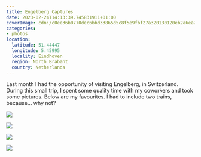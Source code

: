 ```yaml
---
title: Engelberg Captures
date: 2023-02-24T14:13:39.745831911+01:00
coverImage: cdn:/c0ee36b0770dec6bbd33865d5c8f5e9fbf27a320130120eb2a6ea22d484c25aa
categories:
- photos
location:
  latitude: 51.44447
  longitude: 5.45995
  locality: Eindhoven
  region: North Brabant
  country: Netherlands
---
```


Last month I had the opportunity of visiting Engelberg, in Switzerland. During this small trip, I spent some quality time with my coworkers and took some pictures. Below are my favourites. I had to include two trains, because... why not?

<style>
.grid-engelberg-2023 {
  grid-template-columns: repeat(3, 1fr);
  grid-template-areas:
    "a b c"
    "d d d"
}

.grid-engelberg-2023 > *:nth-child(1) { grid-area: a; }
.grid-engelberg-2023 > *:nth-child(2) { grid-area: b; }
.grid-engelberg-2023 > *:nth-child(3) { grid-area: c; }
.grid-engelberg-2023 > *:nth-child(4) { grid-area: d; }
</style>

<div class="fw grid-engelberg-2023 fg">

![](cdn:/c0ee36b0770dec6bbd33865d5c8f5e9fbf27a320130120eb2a6ea22d484c25aa)

![](cdn:/5dfed42211aafca2f47fa437aa14841e3dda52341f5699efe0b6856149bb9e8d)

![](cdn:/38fbf319c60bfb12190440c475f781b8c992a9a66021907f26aced84db7085cc)

![](cdn:/17dc6d397bda79d962b6c7e43251d5f68950724e7e2aaf191a8dee14b2f8c80c)

</div>
